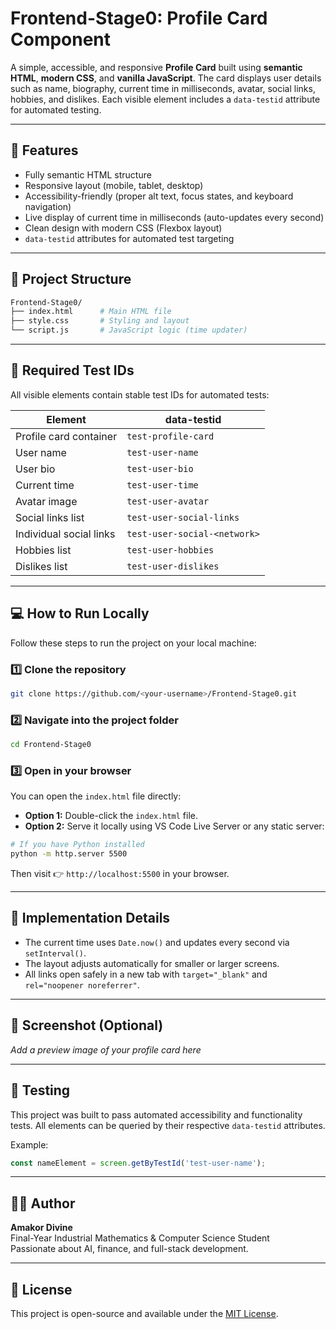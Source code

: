# Frontend-Stage0: Profile Card Component

A simple, accessible, and responsive **Profile Card** built using **semantic HTML**, **modern CSS**, and **vanilla JavaScript**. The card displays user details such as name, biography, current time in milliseconds, avatar, social links, hobbies, and dislikes. Each visible element includes a `data-testid` attribute for automated testing.

---

## 🚀 Features

- Fully semantic HTML structure
- Responsive layout (mobile, tablet, desktop)
- Accessibility-friendly (proper alt text, focus states, and keyboard navigation)
- Live display of current time in milliseconds (auto-updates every second)
- Clean design with modern CSS (Flexbox layout)
- `data-testid` attributes for automated test targeting

---

## 🧱 Project Structure

```bash
Frontend-Stage0/
├── index.html      # Main HTML file
├── style.css       # Styling and layout
└── script.js       # JavaScript logic (time updater)
```

---

## 🧩 Required Test IDs
All visible elements contain stable test IDs for automated tests:

| Element | data-testid |
|----------|--------------|
| Profile card container | `test-profile-card` |
| User name | `test-user-name` |
| User bio | `test-user-bio` |
| Current time | `test-user-time` |
| Avatar image | `test-user-avatar` |
| Social links list | `test-user-social-links` |
| Individual social links | `test-user-social-<network>` |
| Hobbies list | `test-user-hobbies` |
| Dislikes list | `test-user-dislikes` |

---

## 💻 How to Run Locally

Follow these steps to run the project on your local machine:

### 1️⃣ Clone the repository
```bash
git clone https://github.com/<your-username>/Frontend-Stage0.git
```

### 2️⃣ Navigate into the project folder
```bash
cd Frontend-Stage0
```

### 3️⃣ Open in your browser
You can open the `index.html` file directly:
- **Option 1:** Double-click the `index.html` file.
- **Option 2:** Serve it locally using VS Code Live Server or any static server:

```bash
# If you have Python installed
python -m http.server 5500
```
Then visit 👉 `http://localhost:5500` in your browser.

---

## 🧠 Implementation Details
- The current time uses `Date.now()` and updates every second via `setInterval()`.
- The layout adjusts automatically for smaller or larger screens.
- All links open safely in a new tab with `target="_blank"` and `rel="noopener noreferrer"`.

---

## 📸 Screenshot (Optional)
_Add a preview image of your profile card here_

---

## 🧪 Testing
This project was built to pass automated accessibility and functionality tests. All elements can be queried by their respective `data-testid` attributes.

Example:
```js
const nameElement = screen.getByTestId('test-user-name');
```

---

## 🧑‍💻 Author
**Amakor Divine**  
Final-Year Industrial Mathematics & Computer Science Student  
Passionate about AI, finance, and full-stack development.

---

## 🪪 License
This project is open-source and available under the [MIT License](LICENSE).

